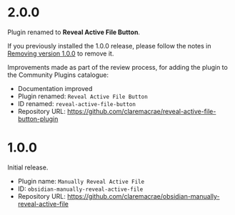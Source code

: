 # 2.0.0

Plugin renamed to **Reveal Active File Button**.

If you previously installed the 1.0.0 release, please follow the notes in [Removing version 1.0.0](docs/RemoveV100.md) to remove it.

Improvements made as part of the review process, for adding the plugin to the Community Plugins catalogue:

* Documentation improved
* Plugin renamed: `Reveal Active File Button`
* ID renamed: `reveal-active-file-button`
* Repository URL: https://github.com/claremacrae/reveal-active-file-button-plugin

# 1.0.0

Initial release. 

* Plugin name: `Manually Reveal Active File`
* ID: `obsidian-manually-reveal-active-file`
* Repository URL: https://github.com/claremacrae/obsidian-manually-reveal-active-file
